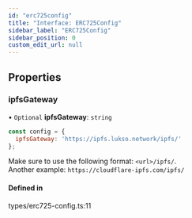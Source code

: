 ```yaml
---
id: "erc725config"
title: "Interface: ERC725Config"
sidebar_label: "ERC725Config"
sidebar_position: 0
custom_edit_url: null
---
```


## Properties

### ipfsGateway

• `Optional` **ipfsGateway**: `string`

```js title=Example
const config = {
  ipfsGateway: 'https://ipfs.lukso.network/ipfs/'
};
```
Make sure to use the following format: `<url>/ipfs/`.<br/>
Another example: `https://cloudflare-ipfs.com/ipfs/`

#### Defined in

types/erc725-config.ts:11
